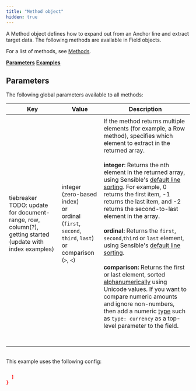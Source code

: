 ```yaml
---
title: "Method object"
hidden: true
---
```


A Method object defines how to expand out from an Anchor line and extract target data. The following methods are available in Field objects.

For a list of methods, see [Methods](doc:methods). 

[**Parameters**](doc:method#parameters)
[**Examples**](doc:method#examples)

Parameters
-----

The following global parameters available to all methods:

| Key                                                          | Value                                                        | Description                                                  |
| ------------------------------------------------------------ | ------------------------------------------------------------ | ------------------------------------------------------------ |
|                                                              |                                                              |                                                              |
| tiebreaker TODO: update for document-range, row, column(?), getting started (update with index examples) | integer (zero-based index)<br/> or<br/>ordinal (`first`, `second`, `third`, `last`)<br/>or <br/> comparison (`>`, `<`) | If the method returns multiple elements (for example, a Row method), specifies which element to extract in the returned array. <br/><br/>**integer**: Returns the nth element in the returned array, using Sensible's [default line sorting](doc:lines#line-sorting). For example, 0 returns the first item, -1 returns the last item, and -2 returns the second-to-last element in the array.<br/><br/>**ordinal:** Returns the `first`, `second`,`third` or `last` element, using Sensible's [default line sorting](doc:lines#line-sorting).<br/><br/>**comparison:**  Returns the first or last element, sorted [alphanumerically](https://developer.mozilla.org/en-US/docs/Web/JavaScript/Reference/Operators#relational_operators)  using Unicode values. If you want to compare numeric amounts and ignore non-numbers,  then add a numeric [type](doc:types) such as  `type: currency` as a top-level parameter to the field. |
|                                                              |                                                              |                                                              |
|                                                              |                                                              |                                                              |
|                                                              |                                                              |                                                              |
|                                                              |                                                              |                                                              |
|                                                              |                                                              |                                                              |
|                                                              |                                                              |                                                              |
|                                                              |                                                              |                                                              |

|  |  |
| ------------------------------ | ------------------------------------------------------------ |

This example uses the following config:

```json

  ]
}
```







